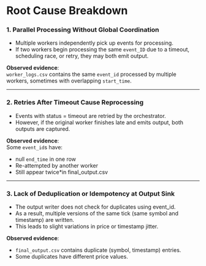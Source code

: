 # Root Cause Breakdown

### 1. Parallel Processing Without Global Coordination

* Multiple workers independently pick up events for processing.
* If two workers begin processing the same `event_ID` due to a timeout, scheduling race, or retry, they may both emit output.
  
**Observed evidence**:  
`worker_logs.csv` contains the same `event_id` processed by multiple workers, sometimes with overlapping `start_time`.

---

### 2. Retries After Timeout Cause Reprocessing

* Events with status = timeout are retried by the orchestrator.
* However, if the original worker finishes late and emits output, both outputs are captured.
  
**Observed evidence**:  
Some `event_id`s have:
- null `end_time` in one row
- Re-attempted by another worker
- Still appear twice*in final_output.csv

---

### 3. Lack of Deduplication or Idempotency at Output Sink

* The output writer does not check for duplicates using event_id.
* As a result, multiple versions of the same tick (same symbol and timestamp) are written.
* This leads to slight variations in price or timestamp jitter.

**Observed evidence**:  
- `final_output.csv` contains duplicate (symbol, timestamp) entries.
- Some duplicates have different price values.


